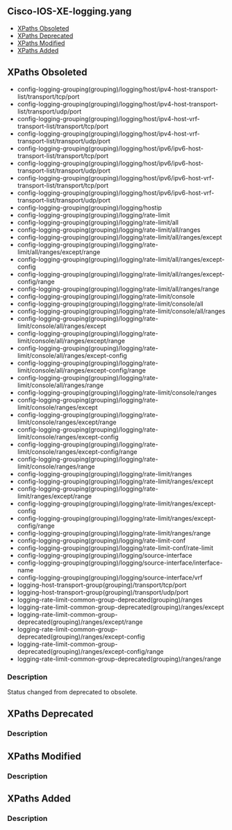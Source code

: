 ## Cisco-IOS-XE-logging.yang


- [XPaths Obsoleted](#xpaths-obsoleted)
- [XPaths Deprecated](#xpaths-deprecated)
- [XPaths Modified](#xpaths-modified)
- [XPaths Added](#xpaths-added)

## XPaths Obsoleted

- config-logging-grouping(grouping)/logging/host/ipv4-host-transport-list/transport/tcp/port
- config-logging-grouping(grouping)/logging/host/ipv4-host-transport-list/transport/udp/port
- config-logging-grouping(grouping)/logging/host/ipv4-host-vrf-transport-list/transport/tcp/port
- config-logging-grouping(grouping)/logging/host/ipv4-host-vrf-transport-list/transport/udp/port
- config-logging-grouping(grouping)/logging/host/ipv6/ipv6-host-transport-list/transport/tcp/port
- config-logging-grouping(grouping)/logging/host/ipv6/ipv6-host-transport-list/transport/udp/port
- config-logging-grouping(grouping)/logging/host/ipv6/ipv6-host-vrf-transport-list/transport/tcp/port
- config-logging-grouping(grouping)/logging/host/ipv6/ipv6-host-vrf-transport-list/transport/udp/port
- config-logging-grouping(grouping)/logging/hostip
- config-logging-grouping(grouping)/logging/rate-limit
- config-logging-grouping(grouping)/logging/rate-limit/all
- config-logging-grouping(grouping)/logging/rate-limit/all/ranges
- config-logging-grouping(grouping)/logging/rate-limit/all/ranges/except
- config-logging-grouping(grouping)/logging/rate-limit/all/ranges/except/range
- config-logging-grouping(grouping)/logging/rate-limit/all/ranges/except-config
- config-logging-grouping(grouping)/logging/rate-limit/all/ranges/except-config/range
- config-logging-grouping(grouping)/logging/rate-limit/all/ranges/range
- config-logging-grouping(grouping)/logging/rate-limit/console
- config-logging-grouping(grouping)/logging/rate-limit/console/all
- config-logging-grouping(grouping)/logging/rate-limit/console/all/ranges
- config-logging-grouping(grouping)/logging/rate-limit/console/all/ranges/except
- config-logging-grouping(grouping)/logging/rate-limit/console/all/ranges/except/range
- config-logging-grouping(grouping)/logging/rate-limit/console/all/ranges/except-config
- config-logging-grouping(grouping)/logging/rate-limit/console/all/ranges/except-config/range
- config-logging-grouping(grouping)/logging/rate-limit/console/all/ranges/range
- config-logging-grouping(grouping)/logging/rate-limit/console/ranges
- config-logging-grouping(grouping)/logging/rate-limit/console/ranges/except
- config-logging-grouping(grouping)/logging/rate-limit/console/ranges/except/range
- config-logging-grouping(grouping)/logging/rate-limit/console/ranges/except-config
- config-logging-grouping(grouping)/logging/rate-limit/console/ranges/except-config/range
- config-logging-grouping(grouping)/logging/rate-limit/console/ranges/range
- config-logging-grouping(grouping)/logging/rate-limit/ranges
- config-logging-grouping(grouping)/logging/rate-limit/ranges/except
- config-logging-grouping(grouping)/logging/rate-limit/ranges/except/range
- config-logging-grouping(grouping)/logging/rate-limit/ranges/except-config
- config-logging-grouping(grouping)/logging/rate-limit/ranges/except-config/range
- config-logging-grouping(grouping)/logging/rate-limit/ranges/range
- config-logging-grouping(grouping)/logging/rate-limit-conf
- config-logging-grouping(grouping)/logging/rate-limit-conf/rate-limit
- config-logging-grouping(grouping)/logging/source-interface
- config-logging-grouping(grouping)/logging/source-interface/interface-name
- config-logging-grouping(grouping)/logging/source-interface/vrf
- logging-host-transport-group(grouping)/transport/tcp/port
- logging-host-transport-group(grouping)/transport/udp/port
- logging-rate-limit-common-group-deprecated(grouping)/ranges
- logging-rate-limit-common-group-deprecated(grouping)/ranges/except
- logging-rate-limit-common-group-deprecated(grouping)/ranges/except/range
- logging-rate-limit-common-group-deprecated(grouping)/ranges/except-config
- logging-rate-limit-common-group-deprecated(grouping)/ranges/except-config/range
- logging-rate-limit-common-group-deprecated(grouping)/ranges/range

### Description

Status changed from deprecated to obsolete.

## XPaths Deprecated

### Description

## XPaths Modified

### Description

## XPaths Added

### Description
